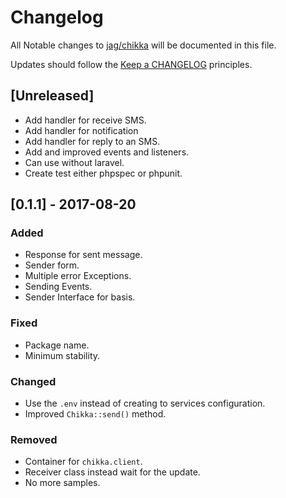 # Changelog

All Notable changes to [jag/chikka][link-packagist] will be documented in this file.

Updates should follow the [Keep a CHANGELOG](http://keepachangelog.com/) principles.

## [Unreleased]
- Add handler for receive SMS.
- Add handler for notification
- Add handler for reply to an SMS.
- Add and improved events and listeners.
- Can use without laravel.
- Create test either phpspec or phpunit.

## [0.1.1] - 2017-08-20

### Added
- Response for sent message.
- Sender form.
- Multiple error Exceptions.
- Sending Events.
- Sender Interface for basis.

### Fixed
- Package name.
- Minimum stability.

### Changed 
- Use the `.env` instead of creating to services configuration.
- Improved `Chikka::send()` method.

### Removed
- Container for `chikka.client`.
- Receiver class instead wait for the update.
- No more samples.

[link-packagist]: https://packagist.org/packages/jag/chikka
